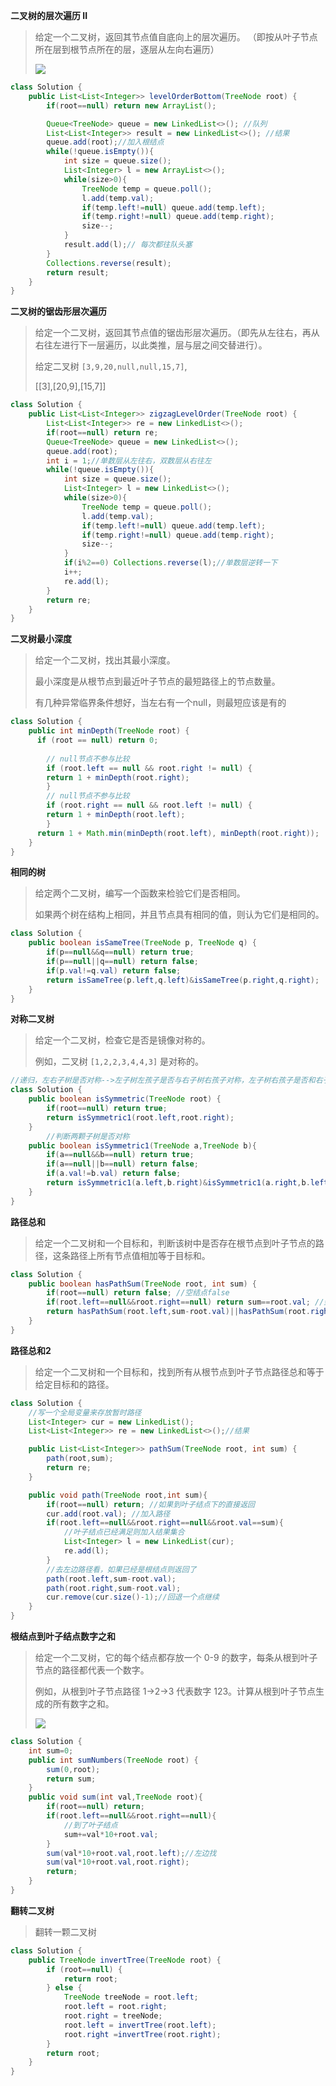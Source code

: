 **二叉树的层次遍历 II**

> 给定一个二叉树，返回其节点值自底向上的层次遍历。 （即按从叶子节点所在层到根节点所在的层，逐层从左向右遍历）
>
> ![](http://m.qpic.cn/psc?/V10kiNUn1bcNEr/ruAMsa53pVQWN7FLK88i5jEGzHklTudgPFZkC3N4RoX5TCoXpIXitgexBIf7kp8EirO6ZTli47F2y.m3.NMP7xrm1Ljf4ekyKrp.U9dVtSQ!/b&bo=mgREAgAAAAADB*o!&rf=viewer_4)

```java
class Solution {
    public List<List<Integer>> levelOrderBottom(TreeNode root) {
        if(root==null) return new ArrayList();

        Queue<TreeNode> queue = new LinkedList<>(); //队列
        List<List<Integer>> result = new LinkedList<>(); //结果
        queue.add(root);//加入根结点
        while(!queue.isEmpty()){
            int size = queue.size();
            List<Integer> l = new ArrayList<>();
            while(size>0){
                TreeNode temp = queue.poll();
                l.add(temp.val);
                if(temp.left!=null) queue.add(temp.left);
                if(temp.right!=null) queue.add(temp.right);
                size--;
            }
            result.add(l);// 每次都往队头塞
        }
        Collections.reverse(result);
        return result;
    }
}
```



**二叉树的锯齿形层次遍历**

> 给定一个二叉树，返回其节点值的锯齿形层次遍历。（即先从左往右，再从右往左进行下一层遍历，以此类推，层与层之间交替进行）。
>
> 给定二叉树 `[3,9,20,null,null,15,7]`,
>
> [[3],[20,9],[15,7]]

```java
class Solution {
    public List<List<Integer>> zigzagLevelOrder(TreeNode root) {
        List<List<Integer>> re = new LinkedList<>();
        if(root==null) return re;
        Queue<TreeNode> queue = new LinkedList<>();
        queue.add(root);
        int i = 1;//单数层从左往右，双数层从右往左
        while(!queue.isEmpty()){
            int size = queue.size();
            List<Integer> l = new LinkedList<>();
            while(size>0){
                TreeNode temp = queue.poll();
                l.add(temp.val);
                if(temp.left!=null) queue.add(temp.left);
                if(temp.right!=null) queue.add(temp.right);   
                size--;
            }
            if(i%2==0) Collections.reverse(l);//单数层逆转一下
            i++;
            re.add(l);   
        }
        return re;
    }
}
```



**二叉树最小深度**

> 给定一个二叉树，找出其最小深度。
>
> 最小深度是从根节点到最近叶子节点的最短路径上的节点数量。
>
> 有几种异常临界条件想好，当左右有一个null，则最短应该是有的

```java
class Solution {
    public int minDepth(TreeNode root) {
      if (root == null) return 0;
    
    	// null节点不参与比较
    	if (root.left == null && root.right != null) {
        return 1 + minDepth(root.right);
    	}
    	// null节点不参与比较
    	if (root.right == null && root.left != null) {
        return 1 + minDepth(root.left);
    	}
      return 1 + Math.min(minDepth(root.left), minDepth(root.right));
    }   
}
```



**相同的树**

> 给定两个二叉树，编写一个函数来检验它们是否相同。
>
> 如果两个树在结构上相同，并且节点具有相同的值，则认为它们是相同的。

```java
class Solution {
    public boolean isSameTree(TreeNode p, TreeNode q) {
        if(p==null&&q==null) return true;
        if(p==null||q==null) return false;
        if(p.val!=q.val) return false;
        return isSameTree(p.left,q.left)&isSameTree(p.right,q.right);
    }
}
```



**对称二叉树**

> 给定一个二叉树，检查它是否是镜像对称的。
>
> 例如，二叉树 `[1,2,2,3,4,4,3]` 是对称的。

```java
//递归，左右子树是否对称-->左子树左孩子是否与右子树右孩子对称，左子树右孩子是否和右子树左孩子对称
class Solution {
    public boolean isSymmetric(TreeNode root) {
        if(root==null) return true;
        return isSymmetric1(root.left,root.right);
    }
		//判断两颗子树是否对称
    public boolean isSymmetric1(TreeNode a,TreeNode b){
        if(a==null&&b==null) return true;
        if(a==null||b==null) return false;
        if(a.val!=b.val) return false;
        return isSymmetric1(a.left,b.right)&isSymmetric1(a.right,b.left);
    }
}
```



**路径总和**

> 给定一个二叉树和一个目标和，判断该树中是否存在根节点到叶子节点的路径，这条路径上所有节点值相加等于目标和。

```java
class Solution {
    public boolean hasPathSum(TreeNode root, int sum) {
        if(root==null) return false; //空结点false
        if(root.left==null&&root.right==null) return sum==root.val; //到叶子结点了
        return hasPathSum(root.left,sum-root.val)||hasPathSum(root.right,sum-root.val);
    }
}
```

**路径总和2**

> 给定一个二叉树和一个目标和，找到所有从根节点到叶子节点路径总和等于给定目标和的路径。

```java
class Solution {
    //写一个全局变量来存放暂时路径
    List<Integer> cur = new LinkedList();
    List<List<Integer>> re = new LinkedList<>();//结果

    public List<List<Integer>> pathSum(TreeNode root, int sum) {  
        path(root,sum);
        return re;
    }

    public void path(TreeNode root,int sum){
        if(root==null) return; //如果到叶子结点下的直接返回
        cur.add(root.val); //加入路径
        if(root.left==null&&root.right==null&&root.val==sum){
            //叶子结点已经满足则加入结果集合
            List<Integer> l = new LinkedList(cur);
            re.add(l);
        }
        //去左边路径看，如果已经是根结点则返回了
        path(root.left,sum-root.val);
        path(root.right,sum-root.val);
        cur.remove(cur.size()-1);//回退一个点继续
    } 
}
```



**根结点到叶子结点数字之和**

> 给定一个二叉树，它的每个结点都存放一个 0-9 的数字，每条从根到叶子节点的路径都代表一个数字。
>
> 例如，从根到叶子节点路径 1->2->3 代表数字 123。计算从根到叶子节点生成的所有数字之和。
>
> ![](http://m.qpic.cn/psc?/V10kiNUn1bcNEr/ruAMsa53pVQWN7FLK88i5mXSWQd.tLjqj41oOFJdyW3PkMYYSmgVsDzPp04DmLLfuInJi6B4Tpdfhi6W3M2S.c3RnbdFNJi0bmgD7S6lUmw!/b&bo=oAPwAQAAAAADB3A!&rf=viewer_4)

```java
class Solution {
    int sum=0;
    public int sumNumbers(TreeNode root) {
        sum(0,root);
        return sum;
    }
    public void sum(int val,TreeNode root){
        if(root==null) return;
        if(root.left==null&&root.right==null){
            //到了叶子结点
            sum+=val*10+root.val;
        }
        sum(val*10+root.val,root.left);//左边找
        sum(val*10+root.val,root.right);
        return;
    }
}
```



**翻转二叉树**

> 翻转一颗二叉树

```java
class Solution {
    public TreeNode invertTree(TreeNode root) {
        if (root==null) {
            return root;
        } else {
            TreeNode treeNode = root.left;
            root.left = root.right;
            root.right = treeNode;
            root.left = invertTree(root.left);
            root.right =invertTree(root.right);  
        }
        return root;
    }
}
```



